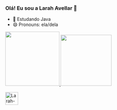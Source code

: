 ### Olá! Eu sou a Larah Avellar 👋

- 🌱 Estudando Java
- 😄 Pronouns: ela/dela

<div>
  <a href= "https://github.com/larahAvel141">
  <img height="170em" src="https://github-readme-stats.vercel.app/api?username=larahAvel141&show_icons=true&theme=dracula&include_all_commits=true&count_private=true"/>
  <img height="160em" src="https://github-readme-stats.vercel.app/api/top-langs/?username=larahAvel141&layout=compact&langs_count=16&theme=dracula"/>
</div>
  
<div style="display: incline_block"><br>
  <img align="center" alt="Larah-Java" height="40" width="40" src="https://cdn.jsdelivr.net/gh/devicons/devicon/icons/java/java-plain-wordmark.svg">
</div>
  
##


